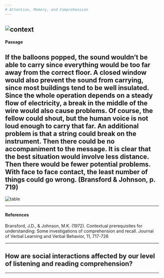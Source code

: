 ```yaml
---
# Attention, Memory, and Comprehension
---
```

![context](https://github.com/idia640/vyud/blob/master/assets/img/comprehension_full%20context.png?raw=true)
<br>
---
#### Passage

If the balloons popped, the sound wouldn’t be able to carry since everything would be too far away from the correct floor. A closed window would also prevent the sound from carrying, since most buildings tend to be well insulated. Since the whole operation depends on a steady flow of electricity, a break in the middle of the wire would also cause problems. Of course, the fellow could shout, but the human voice is not loud enough to carry that far. An additional problem is that a string could break on the instrument. Then there could be no accompaniment to the message. It is clear that the best situation would involve less distance. Then there would be fewer potential problems. With face to face contact, the least number of things could go wrong. (Bransford & Johnson, p. 719)
<br>
---
![table](https://github.com/idia640/vyud/blob/master/assets/img/comprehension_table1.png?raw=true)



---
#### References

Bransford, J.D., & Johnson, M.K. (1972). Contextual prerequisites for understanding: Some investigations of comprehension and recall. Journal of Verbal Learning and Verbal Behavior, 11, 717-726

---

## How are social interactions affected by our level of listening and reading comprehension?

---
